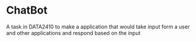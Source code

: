 # ChatBot
A task in DATA2410 to make a application that would take input form a user and other applications and respond based on the input
